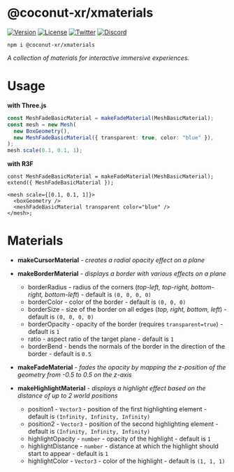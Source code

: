 # @coconut-xr/xmaterials


[![Version](https://img.shields.io/npm/v/@coconut-xr/xmaterials?style=flat-square)](https://npmjs.com/package/@coconut-xr/xmaterials)
[![License](https://img.shields.io/github/license/coconut-xr/xmaterials.svg?style=flat-square)](https://github.com/coconut-xr/xmaterials/blob/master/LICENSE)
[![Twitter](https://img.shields.io/twitter/follow/coconut_xr?style=flat-square)](https://twitter.com/coconut_xr)
[![Discord](https://img.shields.io/discord/1087727032240185424?style=flat-square&label=discord)](https://discord.gg/RbyaXJJaJM)

`npm i @coconut-xr/xmaterials`

_A collection of materials for interactive immersive experiences._

# Usage

**with Three.js**

```ts
const MeshFadeBasicMaterial = makeFadeMaterial(MeshBasicMaterial);
const mesh = new Mesh(
  new BoxGeometry(),
  new MeshFadeBasicMaterial({ transparent: true, color: "blue" }),
);
mesh.scale(0.1, 0.1, 1);
```

**with R3F**

```tsx
const MeshFadeBasicMaterial = makeFadeMaterial(MeshBasicMaterial);
extend({ MeshFadeBasicMaterial });

<mesh scale={[0.1, 0.1, 1]}>
  <boxGeometry />
  <meshFadeBasicMaterial transparent color="blue" />
</mesh>;
```

# Materials

- **makeCursorMaterial** - _creates a radial opacity effect on a plane_

- **makeBorderMaterial** - _displays a border with various effects on a plane_
  - borderRadius - radius of the corners (_top-left, top-right, bottom-right, bottom-left_) - default is `(0, 0, 0, 0)`
  - borderColor - color of the border - default is `(0, 0, 0)`
  - borderSize - size of the border on all edges (_top, right, bottom, left_) - default is `(0, 0, 0, 0)`
  - borderOpacity - opacity of the border (requires `transparent=true`) - default is `1`
  - ratio - aspect ratio of the target plane - default is `1`
  - borderBend - bends the normals of the border in the direction of the border - default is `0.5`

- **makeFadeMaterial** - _fades the opacity by mapping the z-position of the geometry from -0.5 to 0.5 on the z-axis_

- **makeHighlightMaterial** - _displays a highlight effect based on the distance of up to 2 world positions_
  - position1 - `Vector3` - position of the first highlighting element - default is `(Infinity, Infinity, Infinity)`
  - position2 - `Vector3` - position of the second highlighting element - default is `(Infinity, Infinity, Infinity)`
  - highlightOpacity - `number` - opacity of the highlight - default is `1`
  - highlightDistance - `number` - distance at which the highlight should start to appear - default is `1`
  - highlightColor - `Vector3` - color of the highlight - default is `(1, 1, 1)`
